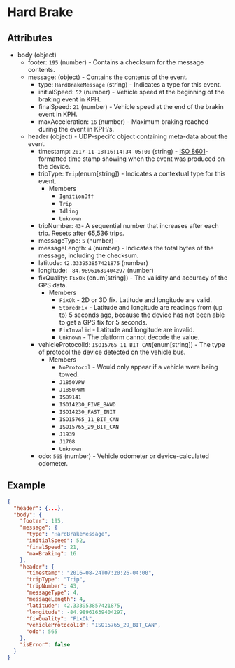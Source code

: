 # Hard Brake

## Attributes

- body (object)
  - footer: `195` (number) - Contains a checksum for the message contents.
  - message: (object) - Contains the contents of the event.
    - type: `HardBrakeMessage` (string) - Indicates a type for this event.
    - initialSpeed: `52` (number) - Vehicle speed at the beginning of the braking event in KPH.
    - finalSpeed: `21` (number) - Vehicle speed at the end of the brakin event in KPH.
    - maxAcceleration: `16` (number) - Maximum braking reached during the event in KPH/s.
  - header (object) - UDP-specifc object containing meta-data about the event.
    - timestamp: `2017-11-18T16:14:34-05:00` (string) - [ISO 8601](https://en.wikipedia.org/wiki/ISO_8601)-formatted time stamp showing when the event was produced on the device.
    - tripType: `Trip`(enum[string]) - Indicates a contextual type for this event.
      - Members
        - `IgnitionOff`
        - `Trip`
        - `Idling`
        - `Unknown`
    - tripNumber: `43`- A sequential number that increases after each trip. Resets after 65,536 trips.
    - messageType: `5` (number) - 
    - messageLength: `4` (number) - Indicates the total bytes of the message, including the checksum.
    - latitude: `42.333953857421875` (number)
    - longitude: `-84.98961639404297` (number)
    - fixQuality: `FixOk` (enum[string]) - The validity and accuracy of the GPS data.
      - Members
        - `FixOk` - 2D or 3D fix. Latitude and longitude are valid.
        - `StoredFix` - Latitude and longitude are readings from (up to) 5 seconds ago, because the device has not been able to get a GPS fix for 5 seconds.
        - `FixInvalid` - Latitude and longitude are invalid.
        - `Unknown` - The platform cannot decode the value.
    - vehicleProtocolId: `ISO15765_11_BIT_CAN`(enum[string]) - The type of protocol the device detected on the vehicle bus.
      - Members
        - `NoProtocol` - Would only appear if a vehicle were being towed. 
        - `J1850VPW`
        - `J1850PWM`
        - `ISO9141`
        - `ISO14230_FIVE_BAWD`
        - `ISO14230_FAST_INIT`
        - `ISO15765_11_BIT_CAN`
        - `ISO15765_29_BIT_CAN`
        - `J1939`
        - `J1708`
        - `Unknown`
    - odo: `565` (number) - Vehicle odometer or device-calculated odometer.

## Example

```json
{
  "header": {...},
  "body": {
    "footer": 195,
    "message": {
      "type": "HardBrakeMessage",
      "initialSpeed": 52,
      "finalSpeed": 21,
      "maxBraking": 16
    },
    "header": {
      "timestamp": "2016-08-24T07:20:26-04:00",
      "tripType": "Trip",
      "tripNumber": 43,
      "messageType": 4,
      "messageLength": 4,
      "latitude": 42.333953857421875,
      "longitude": -84.98961639404297,
      "fixQuality": "FixOk",
      "vehicleProtocolId": "ISO15765_29_BIT_CAN",
      "odo": 565
    },
    "isError": false
  }
}
```
